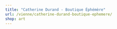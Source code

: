 ```yaml
---
title: "Catherine Durand - Boutique Éphémère"
url: /vienne/catherine-durand-boutique-ephemere/
shop: art
---
```

